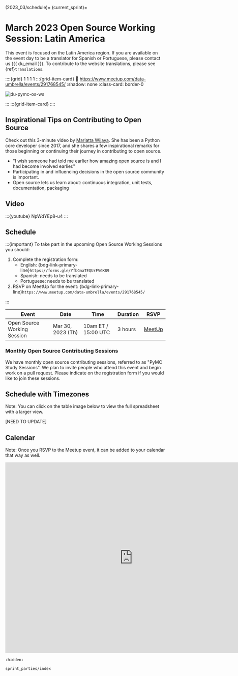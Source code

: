 (2023_03/schedule)=
(current_sprint)=
# March 2023 Open Source Working Session: Latin America

This event is focused on the Latin America region. If you are available on the event day to be a translator for Spanish or Portuguese, please contact us ({{ du_email }}). To contribute to the website translations, please see {ref}`translations`.

::::{grid} 1 1 1 1
:::{grid-item-card}
:link: https://www.meetup.com/data-umbrella/events/291768545/
:shadow: none
:class-card: border-0

![du-pymc-os-ws](../../_static/banner_2023_03/cps_2023_03.png)

:::
:::{grid-item-card}
::::

<meta name="twitter:card" content="summary_large_image">
<meta name="twitter:title" content="PyMC - Data Umbrella: Open Source Working Session">
<meta name="twitter:description" content="Beginner friendly working sessions to get started contributing to PyMC">
<meta name="twitter:image" content="https://raw.githubusercontent.com/pymc-devs/pymc-data-umbrella/main/_static/banner_2023_03/2023_03_banner_1280_640px.png">

## Inspirational Tips on Contributing to Open Source
Check out this 3-minute video by [Mariatta Wijaya](https://www.linkedin.com/in/mariatta/). She has been a Python core developer since 2017, and she shares a few inspirational remarks for those beginning or continuing their journey in contributing to open source.

- "I wish someone had told me earlier how amazing open source is and I had become involved earlier."
- Participating in and influencing decisions in the open source community is important.
- Open source lets us learn about: continuous integration, unit tests, documentation, packaging

## Video

:::{youtube} NpWdYEp8-u4
:::

## Schedule

:::{important}
To take part in the upcoming Open Source Working Sessions you should:

1. Complete the registration form: 
   - English: {bdg-link-primary-line}`https://forms.gle/YfbGnaTEQUrFVGK89`
   - Spanish: needs to be translated
   - Portuguese: needs to be translated
1. RSVP on MeetUp for the event: {bdg-link-primary-line}`https://www.meetup.com/data-umbrella/events/291768545/`

:::

| Event                                     | Date               | Time                    | Duration |  RSVP       |
|-------------------------------------------|--------------------|-------------------------|----------|-------------|
| Open Source Working Session            | Mar 30, 2023 (Th)   |  10am ET / 15:00 UTC  | 3 hours  | [MeetUp](https://www.meetup.com/data-umbrella/events/291768545/)  |

### Monthly Open Source Contributing Sessions
We have monthly open source contributing sessions, referred to as "PyMC Study Sessions". We plan to invite people who attend this event and begin work on a pull request.  Please indicate on the registration form if you would like to join these sessions.


## Schedule with Timezones

Note: You can click on the table image below to view the full spreadsheet with a larger view.

[NEED TO UPDATE]

<!-- [![schedule with timezones](../_static/images/2023_03_timezones.png)](https://docs.google.com/spreadsheets/d/1B4x_2VyXhvGfRaz1iQe2AOZeg4JVhoDs0csLUxQXIhA/edit?usp=sharing) -->

## Calendar

Note: Once you RSVP to the Meetup event, it can be added to your calendar that way as well.

<iframe src="https://calendar.google.com/calendar/embed?src=pymc.devs%40gmail.com" style="border: 0" width="800" height="600" frameborder="0" scrolling="no"></iframe>


```{toctree}
:hidden:

sprint_parties/index
```
